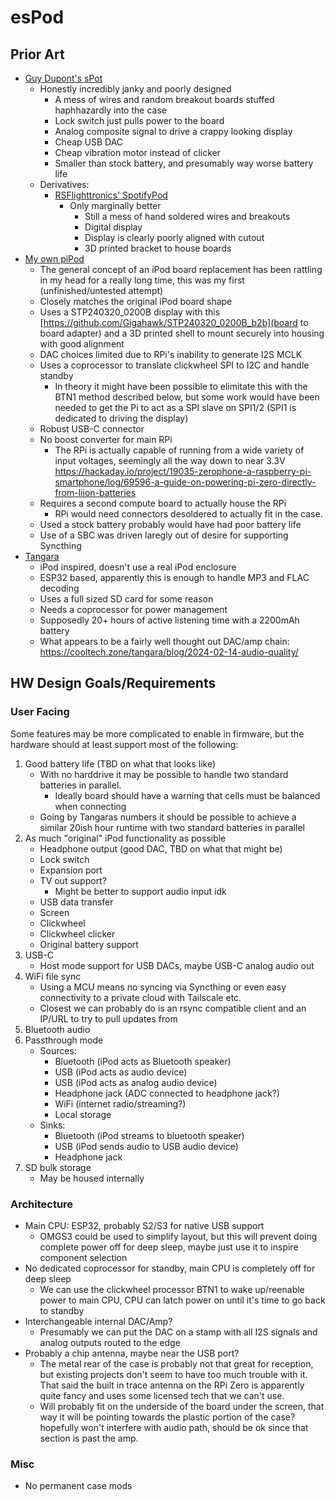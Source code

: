 # esPod

## Prior Art

- [Guy Dupont's sPot](https://www.youtube.com/watch?v=ZxdhG1OhVng)
    - Honestly incredibly janky and poorly designed
        - A mess of wires and random breakout boards stuffed haphhazardly into the case
        - Lock switch just pulls power to the board
        - Analog composite signal to drive a crappy looking display
        - Cheap USB DAC
        - Cheap vibration motor instead of clicker
        - Smaller than stock battery, and presumably way worse battery life
    - Derivatives:
        - [RSFlighttronics' SpotifyPod](https://rsflightronics.com/spotifypod)
            - Only marginally better
                - Still a mess of hand soldered wires and breakouts
                - Digital display
                - Display is clearly poorly aligned with cutout
                - 3D printed bracket to house boards
- [My own piPod](https://github.com/Gigahawk/pipod_hw)
    - The general concept of an iPod board replacement has been rattling in my head for a really long time, this was my first (unfinished/untested attempt)
    - Closely matches the original iPod board shape
    - Uses a STP240320_0200B display with this [https://github.com/Gigahawk/STP240320_0200B_b2b](board to board adapter) and a 3D printed shell to mount securely into housing with good alignment
    - DAC choices limited due to RPi's inability to generate I2S MCLK
    - Uses a coprocessor to translate clickwheel SPI to I2C and handle standby
        - In theory it might have been possible to elimitate this with the BTN1 method described below, but some work would have been needed to get the Pi to act as a SPI slave on SPI1/2 (SPI1 is dedicated to driving the display)
    - Robust USB-C connector
    - No boost converter for main RPi
        - The RPi is actually capable of running from a wide variety of input voltages, seemingly all the way down to near 3.3V https://hackaday.io/project/19035-zerophone-a-raspberry-pi-smartphone/log/69596-a-guide-on-powering-pi-zero-directly-from-liion-batteries
    - Requires a second compute board to actually house the RPi
        - RPi would need connectors desoldered to actually fit in the case.
    - Used a stock battery probably would have had poor battery life
    - Use of a SBC was driven laregly out of desire for supporting Syncthing
- [Tangara](https://cooltech.zone/tangara/)
    - iPod inspired, doesn't use a real iPod enclosure
    - ESP32 based, apparently this is enough to handle MP3 and FLAC decoding
    - Uses a full sized SD card for some reason
    - Needs a coprocessor for power management
    - Supposedly 20+ hours of active listening time with a 2200mAh battery
    - What appears to be a fairly well thought out DAC/amp chain: https://cooltech.zone/tangara/blog/2024-02-14-audio-quality/


## HW Design Goals/Requirements


### User Facing

Some features may be more complicated to enable in firmware, but the hardware should at least support most of the following:

1. Good battery life (TBD on what that looks like)
    - With no harddrive it may be possible to handle two standard batteries in parallel.
        - Ideally board should have a warning that cells must be balanced when connecting
    - Going by Tangaras numbers it should be possible to achieve a similar 20ish hour runtime with two standard batteries in parallel
2. As much "original" iPod functionality as possible
    - Headphone output (good DAC, TBD on what that might be)
    - Lock switch
    - Expansion port
    - TV out support?
        - Might be better to support audio input idk
    - USB data transfer
    - Screen
    - Clickwheel
    - Clickwheel clicker
    - Original battery support
3. USB-C
    - Host mode support for USB DACs, maybe USB-C analog audio out
4. WiFi file sync
    - Using a MCU means no syncing via Syncthing or even easy connectivity to a private cloud with Tailscale etc.
    - Closest we can probably do is an rsync compatible client and an IP/URL to try to pull updates from
5. Bluetooth audio
6. Passthrough mode
    - Sources:
        - Bluetooth (iPod acts as Bluetooth speaker)
        - USB (iPod acts as audio device)
        - USB (iPod acts as analog audio device)
        - Headphone jack (ADC connected to headphone jack?)
        - WiFi (internet radio/streaming?)
        - Local storage
    - Sinks:
        - Bluetooth (iPod streams to bluetooth speaker)
        - USB (iPod sends audio to USB audio device)
        - Headphone jack
7. SD bulk storage
    - May be housed internally


### Architecture

- Main CPU: ESP32, probably S2/S3 for native USB support
    - OMGS3 could be used to simplify layout, but this will prevent doing complete power off for deep sleep, maybe just use it to inspire component selection
- No dedicated coprocessor for standby, main CPU is completely off for deep sleep
    - We can use the clickwheel processor BTN1 to wake up/reenable power to main CPU, CPU can latch power on until it's time to go back to standby
- Interchangeable internal DAC/Amp?
    - Presumably we can put the DAC on a stamp with all I2S signals and analog outputs routed to the edge
- Probably a chip antenna, maybe near the USB port?
    - The metal rear of the case is probably not that great for reception, but existing projects don't seem to have too much trouble with it. That said the built in trace antenna on the RPi Zero is apparently quite fancy and uses some licensed tech that we can't use.
    - Will probably fit on the underside of the board under the screen, that way it will be pointing towards the plastic portion of the case? hopefully won't interfere with audio path, should be ok since that section is past the amp.

### Misc

- No permanent case mods
